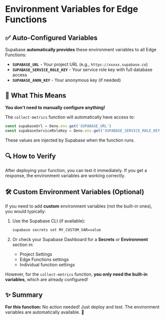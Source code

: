 # Environment Variables for Edge Functions

## ✅ Auto-Configured Variables

Supabase **automatically provides** these environment variables to all Edge Functions:

- **`SUPABASE_URL`** - Your project URL (e.g., `https://xxxxx.supabase.co`)
- **`SUPABASE_SERVICE_ROLE_KEY`** - Your service role key with full database access
- **`SUPABASE_ANON_KEY`** - Your anonymous key (if needed)

## 🎯 What This Means

**You don't need to manually configure anything!**

The `collect-metrics` function will automatically have access to:
```typescript
const supabaseUrl = Deno.env.get('SUPABASE_URL')
const supabaseServiceRoleKey = Deno.env.get('SUPABASE_SERVICE_ROLE_KEY')
```

These values are injected by Supabase when the function runs.

## 🔍 How to Verify

After deploying your function, you can test it immediately. If you get a response, the environment variables are working correctly.

## 🛠️ Custom Environment Variables (Optional)

If you need to add **custom** environment variables (not the built-in ones), you would typically:

1. Use the Supabase CLI (if available):
   ```bash
   supabase secrets set MY_CUSTOM_VAR=value
   ```

2. Or check your Supabase Dashboard for a **Secrets** or **Environment** section in:
   - Project Settings
   - Edge Functions settings
   - Individual function settings

However, for the `collect-metrics` function, **you only need the built-in variables**, which are already configured!

## ✨ Summary

**For this function:** No action needed! Just deploy and test. The environment variables are automatically available. 🎉
